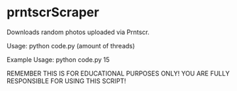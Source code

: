 # prntscrScraper

Downloads random photos uploaded via Prntscr.

Usage:
python code.py (amount of threads)

Example Usage:
python code.py 15

REMEMBER THIS IS FOR EDUCATIONAL PURPOSES ONLY! YOU ARE FULLY RESPONSIBLE FOR USING THIS SCRIPT!
